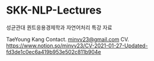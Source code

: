 # SKK-NLP-Lectures
성균관대 퀀트응용경제학과 자연어처리 특강 자료

TaeYoung Kang
Contact. minvv23@gmail.com
CV. https://www.notion.so/minvv23/CV-2021-01-27-Updated-fd3de1c0ec6a419b953e502c811b904e